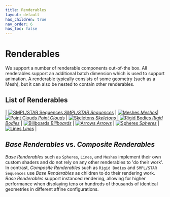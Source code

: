 ```yaml
---
title: Renderables
layout: default
has_children: true
nav_order: 6
has_toc: false
---
```


# Renderables
We support a number of renderable components out-of-the box. 
All renderables support an additional batch dimension which is used to support animation. 
A renderable typically consists of some geometry (such as a Mesh), but it can also be nested to contain other renderables.
 
## List of Renderables

| [![SMPL/STAR Sequences](assets/images/smpl.png) *SMPL/STAR Sequences*](renderables/smpl_sequences) | [![Meshes](assets/images/meshes.png) *Meshes*](renderables/meshes)| [![Point Clouds](assets/images/pcl.png) *Point Clouds*](renderables/point_clouds) 
| [![Skeletons](assets/images/skeletons.png) *Skeletons*](renderables/skeletons) | [![Rigid Bodies](assets/images/rigid_bodies.png) *Rigid Bodies*](renderables/rigid_bodies) | [![Billboards](assets/images/billboard.png) *Billboards*](renderables/billboards)
| [![Arrows](assets/images/arrows.png) *Arrows*](renderables/arrows) | [![Spheres](assets/images/spheres.png) *Spheres*](renderables/spheres) | [![Lines](assets/images/lines.png) *Lines*](renderables/lines) | 


## _Base Renderables_ vs. _Composite Renderables_

_Base Renderables_ such as `Spheres`, `Lines`, and `Meshes` implement their own custom shaders and do not rely on any other renderables to 'do their work'. In contrast, _Composite Renderables_ such as `Rigid Bodies` and `SMPL/STAR Sequences` use _Base Renderables_ as children to do their rendering work. _Base Renderables_ support instanced rendering, allowing for higher performance when displaying tens or hundreds of thousands of identical geometries in different affine configurations. 

<!-- ## Making a Custom Renderables
Add GUI Elements
Add Custom Interaction Modes
Composition vs Inheritance Approaches -->

